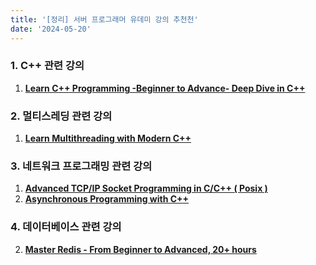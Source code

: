 ```yaml
---
title: '[정리] 서버 프로그래머 유데미 강의 추천천'
date: '2024-05-20'
---
```


### 1. C++ 관련 강의
1. **[Learn C++ Programming -Beginner to Advance- Deep Dive in C++](https://www.udemy.com/course/cpp-deep-dive/?couponCode=LEADERSALE24A)**

### 2. 멀티스레딩 관련 강의
1. **[Learn Multithreading with Modern C++](https://www.udemy.com/course/learn-modern-cplusplus-concurrency/?couponCode=LEADERSALE24A)**

### 3. 네트워크 프로그래밍 관련 강의
1. **[Advanced TCP/IP Socket Programming in C/C++ ( Posix )](https://www.udemy.com/course/advanced-skt-prog/?couponCode=LEADERSALE24A)**
2. **[Asynchronous Programming with C++](https://www.udemy.com/course/eventloop/?couponCode=LEADERSALE24A)**

### 4. 데이터베이스 관련 강의
2. **[Master Redis - From Beginner to Advanced, 20+ hours](https://www.udemy.com/course/masterredis/?couponCode=LEADERSALE24A)**